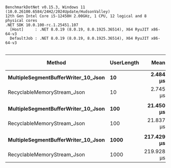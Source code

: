 ```

BenchmarkDotNet v0.15.3, Windows 11 (10.0.26100.6584/24H2/2024Update/HudsonValley)
12th Gen Intel Core i5-12450H 2.00GHz, 1 CPU, 12 logical and 8 physical cores
.NET SDK 10.0.100-rc.1.25451.107
  [Host]     : .NET 8.0.19 (8.0.19, 8.0.1925.36514), X64 RyuJIT x86-64-v3
  DefaultJob : .NET 8.0.19 (8.0.19, 8.0.1925.36514), X64 RyuJIT x86-64-v3


```
| Method                              | UserLength | Mean       | Error     | StdDev    | Ratio | RatioSD | Gen0   | Allocated | Alloc Ratio |
|------------------------------------ |----------- |-----------:|----------:|----------:|------:|--------:|-------:|----------:|------------:|
| **MultipleSegmentBufferWriter_10_Json** | **10**         |   **2.484 μs** | **0.0495 μs** | **0.0550 μs** |  **1.00** |    **0.03** | **0.1068** |     **680 B** |        **1.00** |
| RecyclableMemoryStream_Json         | 10         |   2.745 μs | 0.0517 μs | 0.0508 μs |  1.11 |    0.03 | 0.1183 |     744 B |        1.09 |
|                                     |            |            |           |           |       |         |        |           |             |
| **MultipleSegmentBufferWriter_10_Json** | **100**        |  **21.450 μs** | **0.2282 μs** | **0.2135 μs** |  **1.00** |    **0.01** | **0.0916** |     **680 B** |        **1.00** |
| RecyclableMemoryStream_Json         | 100        |  21.837 μs | 0.2160 μs | 0.2021 μs |  1.02 |    0.01 | 0.0916 |     744 B |        1.09 |
|                                     |            |            |           |           |       |         |        |           |             |
| **MultipleSegmentBufferWriter_10_Json** | **1000**       | **217.429 μs** | **4.2635 μs** | **7.4672 μs** |  **1.00** |    **0.05** |      **-** |     **680 B** |        **1.00** |
| RecyclableMemoryStream_Json         | 1000       | 219.928 μs | 3.7906 μs | 3.5458 μs |  1.01 |    0.04 |      - |     776 B |        1.14 |

